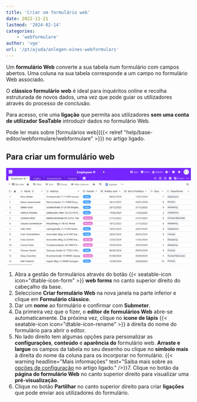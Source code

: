 ```yaml
---
title: 'Criar um formulário web'
date: 2022-11-21
lastmod: '2024-02-14'
categories:
    - 'webformulare'
author: 'vge'
url: '/pt/ajuda/anlegen-eines-webformulars'
---
```


Um **formulário Web** converte a sua tabela num formulário com campos abertos. Uma coluna na sua tabela corresponde a um campo no formulário Web associado.

O **clássico formulário web** é ideal para inquéritos online e recolha estruturada de novos dados, uma vez que pode guiar os utilizadores através do processo de conclusão.

Para acesso, crie uma **ligação** que permita aos utilizadores **sem uma conta de utilizador SeaTable** introduzir dados no formulário Web.

Pode ler mais sobre [formulários web]({{< relref "help/base-editor/webformulare/webformulare" >}}) no artigo ligado.

## Para criar um formulário web

![Criar um novo formulário Web](images/Create-a-web-form.gif)

1. Abra a gestão de formulários através do botão {{< seatable-icon icon="dtable-icon-form" >}} **web forms** no canto superior direito do cabeçalho da base.
2. Seleccione **Criar formulário Web** na nova janela na parte inferior e clique em **Formulário clássico**.
3. Dar um **nome** ao formulário e confirmar com **Submeter**.
4. Da primeira vez que o fizer, o **editor de formulários Web** abre-se automaticamente. Da próxima vez, clique no **ícone de lápis** {{< seatable-icon icon="dtable-icon-rename" >}} à direita do nome do formulário para abrir o editor.
5. No lado direito tem algumas opções para personalizar as **configurações**, **conteúdo** e **aparência do** formulário web. **Arraste e largue** os campos da tabela no seu desenho ou clique no **símbolo mais** à direita do nome da coluna para os incorporar no formulário.
   {{< warning  headline="Mais informações"  text="Saiba mais sobre as [opções de configuração](https://seatable.io/pt/docs/webformulare/konfigurationsmoeglichkeiten-und-optische-anpassungen-eines-webformulars/) no artigo ligado." />}}7. Clique no botão da **página do formulário Web** no canto superior direito para visualizar uma **pré-visualização**.
6. Clique no botão **Partilhar** no canto superior direito para criar **ligações** que pode enviar aos utilizadores do formulário.
